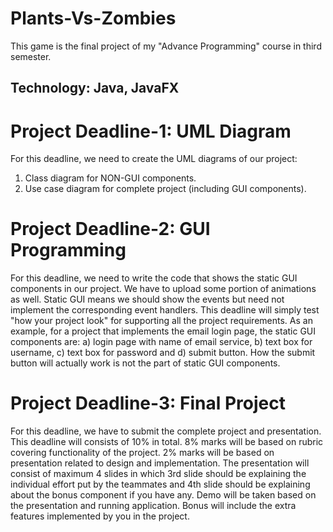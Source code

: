 # Plants-Vs-Zombies
This game is the final project of my "Advance Programming" course in third semester.
## Technology: Java, JavaFX  

# Project Deadline-1: UML Diagram
For this deadline, we need to create the UML diagrams of our project: 
1) Class diagram for NON-GUI components.
2) Use case diagram for complete project (including GUI components).

# Project Deadline-2: GUI Programming
For this deadline, we need to write the code that shows the static GUI components in our project. We have to upload some portion of animations as well. Static GUI means we should show the events but need not implement the corresponding event handlers. This deadline will simply test "how your project look" for supporting all the project requirements. As an example, for a project that implements the email login page, the static GUI components are: a) login page with name of email service, b) text box for username, c) text box for password and d) submit button. How the submit button will actually work is not the part of static GUI components.

# Project Deadline-3: Final Project
For this deadline, we have to submit the complete project and presentation. This deadline will consists of 10% in total. 8% marks will be based on rubric covering functionality of the project. 2% marks will be based on presentation related to design and implementation. The presentation will consist of maximum 4 slides in which 3rd slide should be explaining the individual effort put by the teammates and 4th slide should be explaining about the bonus component if you have any. Demo will be taken based on the presentation and running application. Bonus will include the extra features implemented by you in the project.
